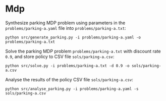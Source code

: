 # Mdp

Synthesize parking MDP problem using parameters in the ```problems/parking-a.yaml``` file into  ```problems/parking-a.txt```:
```
python src/generate_parking.py -i problems/parking-a.yaml -o problems/parking-a.txt
```

Solve the parking MDP problem ```problems/parking-a.txt``` with discount rate ```0.9```, and store policy to CSV file ```sols/parking-a.csv```:
```
python src/solve.py -i problems/parking-a.txt -d 0.9 -o sols/parking-a.csv
```

Analyse the results of the policy CSV file ```sols/parking-a.csv```:
```
python src/analyse_parking.py -i problems/parking-a.yaml -s sols/parking-a.csv
```
